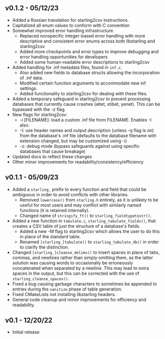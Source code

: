 ## v0.1.2 - 05/12/23
* Added a Russian translation for starling2csv instructions.
* Capitalized all enum values to conform with C convention
* Somewhat improved error handling infrastructure
    - Replaced nonspecific integer-based error handling with more descriptive and consistent error enums across both libstarling and starling2csv
    - Added more checkpoints and error types to improve debugging and error handling opportunities for developers
    - Added some human-readable error descriptions to starling2csv
* Added handling for .inf metadata files, found in `inf.c`.
    - Also added new fields to database structs allowing the incorporation of .inf data. 
    - Modified certain function arguments to accommodate new inf settings.
    - Added functionality to starling2csv for dealing with these files.
* Added a temporary safeguard in starling2csv to prevent processing databases that currently cause crashes (altet, stibet, yenet). This can be bypassed with the -z flag.
* New flags for starling2csv:
    - -i [FILENAME]: load a custom .inf file from FILENAME. Enables -I also.
    - -I: use header names and output description (unless -q flag is on) from the database's .inf file (defaults to the database filename with extension changed, but may be customized using -i)
    - -z: debug mode (bypass safeguards against using specific databases that cause breakage)
* Updated docs to reflect these changes
* Other minor improvements for readability/consistency/efficiency

## v0.1.1 - 05/09/23
* Added a `starling_` prefix to every function and field that could be ambiguous in order to avoid conflicts with other libraries.
    - Removed `lowercase()` from `starling.h` entirely, as it is unlikely to be useful for most users and may conflict with similarly named functions (it is retained internally).
    - Changed name of `stringify_ft()` to `starling_fieldtypetostr()`.
* Added a new function in `tabulate.c`, `starling_tabulate_fields()`, that creates a CSV table of just the structure of a database's fields.
    - Added a new -M flag to starling2csv which allows the user to do this in place of the standard table.
    - Renamed `[starling_]tabulate()` to `starling_tabulate_db()` in order to clarify the distinction.
* Changed `[starling_]cleanse_delims()` to insert spaces in place of tabs, commas, and newlines rather than simply omitting them, as the latter solution was causing words to occasionally be erroneously concatenated when separated by a newline. This may lead to extra spaces in the output, but this can be corrected with the use of `starling_cleanse_spaces()`.
* Fixed a bug causing garbage characters to sometimes be appended to entries during the `sanitize` phase of table generation.
* Fixed CMakeLists not installing libstarling headers.
* General code cleanup and minor improvements for efficiency and readability.

## v0.1 - 12/20/22
* Initial release
